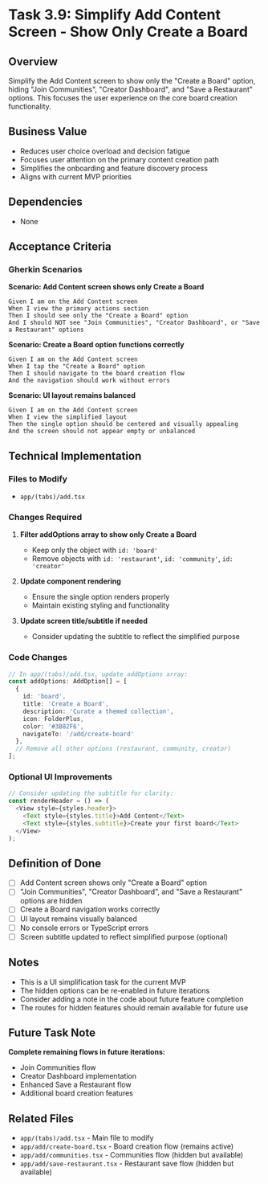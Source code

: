# Task 3.9: Simplify Add Content Screen - Show Only Create a Board

## Overview
Simplify the Add Content screen to show only the "Create a Board" option, hiding "Join Communities", "Creator Dashboard", and "Save a Restaurant" options. This focuses the user experience on the core board creation functionality.

## Business Value
- Reduces user choice overload and decision fatigue
- Focuses user attention on the primary content creation path
- Simplifies the onboarding and feature discovery process
- Aligns with current MVP priorities

## Dependencies
- None

## Acceptance Criteria

### Gherkin Scenarios

**Scenario: Add Content screen shows only Create a Board**
```
Given I am on the Add Content screen
When I view the primary actions section
Then I should see only the "Create a Board" option
And I should NOT see "Join Communities", "Creator Dashboard", or "Save a Restaurant" options
```

**Scenario: Create a Board option functions correctly**
```
Given I am on the Add Content screen
When I tap the "Create a Board" option
Then I should navigate to the board creation flow
And the navigation should work without errors
```

**Scenario: UI layout remains balanced**
```
Given I am on the Add Content screen
When I view the simplified layout
Then the single option should be centered and visually appealing
And the screen should not appear empty or unbalanced
```

## Technical Implementation

### Files to Modify
- `app/(tabs)/add.tsx`

### Changes Required
1. **Filter addOptions array to show only Create a Board**
   - Keep only the object with `id: 'board'`
   - Remove objects with `id: 'restaurant'`, `id: 'community'`, `id: 'creator'`

2. **Update component rendering**
   - Ensure the single option renders properly
   - Maintain existing styling and functionality

3. **Update screen title/subtitle if needed**
   - Consider updating the subtitle to reflect the simplified purpose

### Code Changes
```typescript
// In app/(tabs)/add.tsx, update addOptions array:
const addOptions: AddOption[] = [
  {
    id: 'board',
    title: 'Create a Board',
    description: 'Curate a themed collection',
    icon: FolderPlus,
    color: '#3B82F6',
    navigateTo: '/add/create-board'
  },
  // Remove all other options (restaurant, community, creator)
];
```

### Optional UI Improvements
```typescript
// Consider updating the subtitle for clarity:
const renderHeader = () => (
  <View style={styles.header}>
    <Text style={styles.title}>Add Content</Text>
    <Text style={styles.subtitle}>Create your first board</Text>
  </View>
);
```

## Definition of Done
- [ ] Add Content screen shows only "Create a Board" option
- [ ] "Join Communities", "Creator Dashboard", and "Save a Restaurant" options are hidden
- [ ] Create a Board navigation works correctly
- [ ] UI layout remains visually balanced
- [ ] No console errors or TypeScript errors
- [ ] Screen subtitle updated to reflect simplified purpose (optional)

## Notes
- This is a UI simplification task for the current MVP
- The hidden options can be re-enabled in future iterations
- Consider adding a note in the code about future feature completion
- The routes for hidden features should remain available for future use

## Future Task Note
**Complete remaining flows in future iterations:**
- Join Communities flow
- Creator Dashboard implementation
- Enhanced Save a Restaurant flow
- Additional board creation features

## Related Files
- `app/(tabs)/add.tsx` - Main file to modify
- `app/add/create-board.tsx` - Board creation flow (remains active)
- `app/add/communities.tsx` - Communities flow (hidden but available)
- `app/add/save-restaurant.tsx` - Restaurant save flow (hidden but available) 
